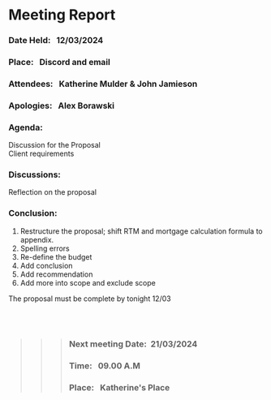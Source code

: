 # Meeting Report

### Date Held: &nbsp; <font size = "3">12/03/2024</font>
### Place: &nbsp; <font size = "3"> Discord and email</font>
### Attendees: &nbsp; <font size = "3"> Katherine Mulder & John Jamieson </font>
### Apologies: &nbsp; <font size = "3"> Alex Borawski </font>

### Agenda: 
Discussion for the Proposal <br>
Client requirements

### Discussions: 
Reflection on the proposal 


### Conclusion: &nbsp; 
1. Restructure the proposal; shift RTM and mortgage calculation formula to appendix.
2. Spelling errors
3. Re-define the budget
4. Add conclusion 
5. Add recommendation
6. Add more into scope and exclude scope 

The proposal must be complete by tonight 12/03 

<br>
<br>

>>>### Next meeting Date:&nbsp; <font size = "3">21/03/2024 </font>
>>>### Time: &nbsp; <font size = "3">09.00 A.M </font>				
>>>### Place:  &nbsp; <font size = "3">Katherine's Place</font>
